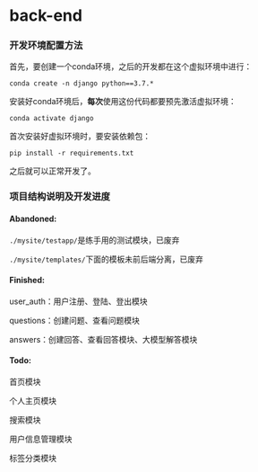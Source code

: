 # back-end


### 开发环境配置方法

首先，要创建一个conda环境，之后的开发都在这个虚拟环境中进行：

`conda create -n django python==3.7.*`

安装好conda环境后，**每次**使用这份代码都要预先激活虚拟环境：

`conda activate django`

首次安装好虚拟环境时，要安装依赖包：

`pip install -r requirements.txt`

之后就可以正常开发了。

### 项目结构说明及开发进度
#### Abandoned:

`./mysite/testapp/`是练手用的测试模块，已废弃


`./mysite/templates/`下面的模板未前后端分离，已废弃



#### Finished:

user_auth：用户注册、登陆、登出模块

questions：创建问题、查看问题模块

answers：创建回答、查看回答模块、大模型解答模块

#### Todo:


首页模块

个人主页模块

搜索模块

用户信息管理模块

标签分类模块
